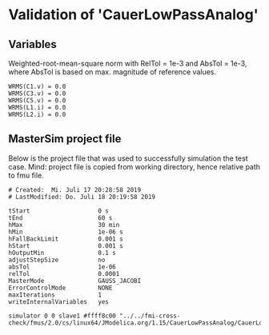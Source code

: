 # Validation of 'CauerLowPassAnalog'

## Variables
Weighted-root-mean-square norm with RelTol = 1e-3 and AbsTol = 1e-3, where
AbsTol is based on max. magnitude of reference values.

```
WRMS(C1.v) = 0.0
WRMS(C3.v) = 0.0
WRMS(C5.v) = 0.0
WRMS(L1.i) = 0.0
WRMS(L2.i) = 0.0
```

## MasterSim project file

Below is the project file that was used to successfully simulation the test case.
Mind: project file is copied from working directory, hence relative path to fmu file.

```
# Created:	Mi. Juli 17 20:28:58 2019
# LastModified:	Do. Juli 18 20:19:58 2019

tStart                   0 s
tEnd                     60 s
hMax                     30 min
hMin                     1e-06 s
hFallBackLimit           0.001 s
hStart                   0.001 s
hOutputMin               0.1 s
adjustStepSize           no
absTol                   1e-06
relTol                   0.0001
MasterMode               GAUSS_JACOBI
ErrorControlMode         NONE
maxIterations            1
writeInternalVariables   yes

simulator 0 0 slave1 #ffff8c00 "../../fmi-cross-check/fmus/2.0/cs/linux64/JModelica.org/1.15/CauerLowPassAnalog/CauerLowPassAnalog.fmu"


```

